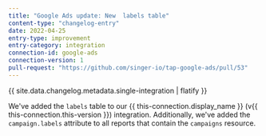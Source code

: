 ```yaml
---
title: "Google Ads update: New  labels table"
content-type: "changelog-entry"
date: 2022-04-25
entry-type: improvement
entry-category: integration
connection-id: google-ads
connection-version: 1
pull-request: "https://github.com/singer-io/tap-google-ads/pull/53"
---
```

{{ site.data.changelog.metadata.single-integration | flatify }}

We've added the `labels` table to our {{ this-connection.display_name }} (v{{ this-connection.this-version }}) integration. Additionally, we've added the `campaign.labels` attribute to all reports that contain the `campaigns` resource.